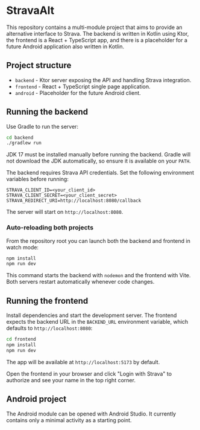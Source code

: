 # StravaAlt

This repository contains a multi-module project that aims to provide an alternative interface to Strava.
The backend is written in Kotlin using Ktor, the frontend is a React + TypeScript app, and
there is a placeholder for a future Android application also written in Kotlin.

## Project structure

- `backend` - Ktor server exposing the API and handling Strava integration.
- `frontend` - React + TypeScript single page application.
- `android` - Placeholder for the future Android client.

## Running the backend

Use Gradle to run the server:

```bash
cd backend
./gradlew run
```

JDK 17 must be installed manually before running the backend. Gradle will not
download the JDK automatically, so ensure it is available on your `PATH`.

The backend requires Strava API credentials. Set the following environment variables before running:

```
STRAVA_CLIENT_ID=<your_client_id>
STRAVA_CLIENT_SECRET=<your_client_secret>
STRAVA_REDIRECT_URI=http://localhost:8080/callback
```

The server will start on `http://localhost:8080`.

### Auto-reloading both projects

From the repository root you can launch both the backend and frontend in watch
mode:

```bash
npm install
npm run dev
```

This command starts the backend with `nodemon` and the frontend with Vite. Both
servers restart automatically whenever code changes.

## Running the frontend

Install dependencies and start the development server. The frontend expects the backend URL in the `BACKEND_URL` environment variable, which defaults to `http://localhost:8080`:

```bash
cd frontend
npm install
npm run dev
```

The app will be available at `http://localhost:5173` by default.

Open the frontend in your browser and click "Login with Strava" to authorize and see your name in the top right corner.

## Android project

The Android module can be opened with Android Studio. It currently contains
only a minimal activity as a starting point.
